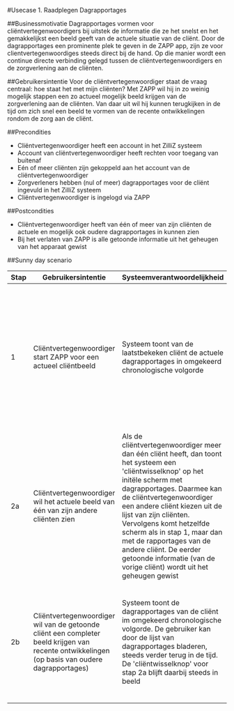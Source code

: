 #Usecase 1. Raadplegen Dagrapportages

##Businessmotivatie
Dagrapportages vormen voor cliëntvertegenwoordigers bij uitstek de informatie die ze het snelst en het gemakkelijkst een beeld geeft van de actuele situatie van de cliënt. Door de dagrapportages een prominente plek te geven in de ZAPP app, zijn ze voor clientvertegenwoordiges steeds direct bij de hand. Op die manier wordt een continue directe verbinding gelegd tussen de cliëntvertegenwoordigers en de zorgverlening aan de cliënten.

##Gebruikersintentie
Voor de cliëntvertegenwoordiger staat de vraag centraal: hoe staat het met mijn cliënten? Met ZAPP wil hij in zo weinig mogelijk stappen een zo actueel mogelijk beeld krijgen van de zorgverlening aan de cliënten. Van daar uit wil hij kunnen terugkijken in de tijd om zich snel een beeld te vormen van de recente ontwikkelingen rondom de zorg aan de cliënt.

##Precondities
- Cliëntvertegenwoordiger heeft een account in het ZilliZ systeem
- Account van cliëntvertegenwoordiger heeft rechten voor toegang van buitenaf
- Eén of meer cliënten zijn gekoppeld aan het account van de cliëntvertegenwoordiger
- Zorgverleners hebben (nul of meer) dagrapportages voor de cliënt ingevuld in het ZilliZ systeem
- Cliëntvertegenwoordiger is ingelogd via ZAPP

##Postcondities
- Cliëntvertegenwoordiger heeft van één of meer van zijn cliënten de actuele en mogelijk ook oudere dagrapportages in kunnen zien
- Bij het verlaten van ZAPP is alle getoonde informatie uit het geheugen van het apparaat gewist

##Sunny day scenario
<table><thead><tr>
<th>Stap</th><th>Gebruikersintentie</th><th>Systeemverantwoordelijkheid</th><th>Opmerkingen</th>
</tr></thead><tbody>

<tr><td>1</td><td>
  Cliëntvertegenwoordiger start ZAPP voor een actueel cliëntbeeld
</td><td>
  Systeem toont van de laatstbekeken cliënt de actuele dagrapportages in omgekeerd chronologische volgorde
</td><td>
  <ul><li><b>Besluit:</b> alle cliënten van een cliëntvertegenwoordiger zitten binnen één bepaalde zorgboerderij; zie issue #5
  </li><li><b>Besluit:</b> de eerst getoonde cliënt is de laatst bekeken cliënt - geen cliëntselectie ervoor zetten; zo blijft het snel, simpel en intuïtief.
  Als er geen laatstbekeken cliënt is (eerste keer), of als de laatstbekeken cliënt niet meer 'bestaat', dan kiest het systeem een willekeurige cliënt
  </li><li><b>Vraag:</b> tot hoever terug in de tijd worden de dagrapportages initieel opgehaald?
  </li></ul>
</td></tr>

<tr><td>2a</td><td>
  Cliëntvertegenwoordiger wil het actuele beeld van één van zijn andere cliënten zien
</td><td>
  Als de cliëntvertegenwoordiger meer dan één cliënt heeft, dan toont het systeem een 'cliëntwisselknop' op het initële scherm met dagrapportages.
  Daarmee kan de cliëntvertegenwoordiger een andere cliënt kiezen uit de lijst van zijn cliënten.
  Vervolgens komt hetzelfde scherm als in stap 1, maar dan met de rapportages van de andere cliënt.
  De eerder getoonde informatie (van de vorige cliënt) wordt uit het geheugen gewist
</td><td>
  <ul><li><b>Voorstel:</b> knoppenbalk bovenin bevat icoon 'poppetjes-naast-elkaar'
  </li></ul>
</td></tr>

<tr><td>2b</td><td>
  Cliëntvertegenwoordiger wil van de getoonde cliënt een completer beeld krijgen van recente ontwikkelingen (op basis van oudere dagrapportages)
</td><td>
  Systeem toont de dagrapportages van de cliënt im omgekeerd chronologische volgorde.
  De gebruiker kan door de lijst van dagrapportages bladeren, steeds verder terug in de tijd.
  De 'cliëntwisselknop' voor stap 2a blijft daarbij steeds in beeld
</td><td>
  <ul><li><b>Vraag:</b> het bladeren gaat met scrollen/swipen/navigatieknoppen?
  </li><li><b>Vraag:</b> kan je verder terug dan de in stap 1 initieel opgehaalde set rapportages?
  </li><li><b>Vraag:</b> moet je terugbladeren om weer aan het begin te komen, of is er een 'topknop'?
  </li><li><b>Vraag:</b> als je terug in de tijd bent en je wisselt van cliënt, krijg je van die nieuwe cliënt dan de actuele rapportages, of de oudere?
  </li></ul>
</td></tr>

<!--
<tr><td></td><td>
</td><td>
</td><td>
  <ul><li><b></b>
  </li><li><b></b>
  </li></ul>
</td></tr>
-->
